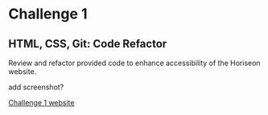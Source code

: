 # Challenge 1

## HTML, CSS, Git: Code Refactor

Review and refactor provided code to enhance accessibility of the Horiseon website.

add screenshot?

<a href="https://jsck45.github.io/challenge1/"> Challenge 1 website </a>